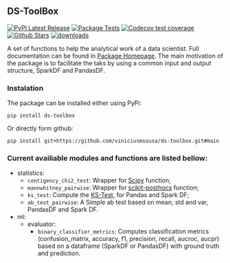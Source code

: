 ## DS-ToolBox

<!-- badges: start -->
[![PyPI Latest Release](https://img.shields.io/pypi/v/ds-toolbox.svg)](https://pypi.org/project/ds-toolbox/)
[![Package Tests](https://github.com/viniciusmsousa/ds-toolbox/actions/workflows/python-package.yml/badge.svg)](https://github.com/viniciusmsousa/ds-toolbox/actions)
[![Codecov test coverage](https://codecov.io/gh/viniciusmsousa/ds-toolbox/branch/main/graph/badge.svg)](https://codecov.io/gh/viniciusmsousa/ds-toolbox?branch=main)
[![Github Stars](https://img.shields.io/github/stars/viniciusmsousa/ds-toolbox.svg?style=social&label=Github)](https://github.com/viniciusmsousa/ds-toolbox)
[![downloads](https://img.shields.io/pypi/dm/ds-toolbox.svg)](https://pypistats.org/packages/ds-toolbox)
<!-- badges: end -->

A set of functions to help the analytical work of a data scientist. Full documentation can be found in [Package Homepage](https://viniciusmsousa.github.io/ds-toolbox/). The main motivation of the package is to facilitate the taks by using a common input and output structure, SparkDF and PandasDF.

### Instalation

The package can be installed either using PyPi:
```
pip install ds-toolbox
```

Or directly form github:
```
pip install git+https://github.com/viniciusmsousa/ds-toolbox.git#main
```

### Current availiable modules and functions are listed bellow:
- statistics:
    - `contigency_chi2_test`: Wrapper for [Scipy](https://github.com/scipy/scipy) function;
    - `mannwhitney_pairwise`: Wrapper for [scikit-posthocs](https://github.com/maximtrp/scikit-posthocs) function;
    - `ks_test`: Compute the [KS-Test](https://en.wikipedia.org/wiki/Kolmogorov%E2%80%93Smirnov_test), for Pandas and Spark DF;
    - `ab_test_pairwise`: A Simple ab test based on mean, std and var, PandasDF and Spark DF.
- ml:
    - evaluator:
        - `binary_classifier_metrics`: Computes classification metrics (confusion_matrix, accuracy, f1, precision, recall, aucroc, aucpr) based on a dataframe (SparkDF or PandasDF) with ground truth and prediction.
